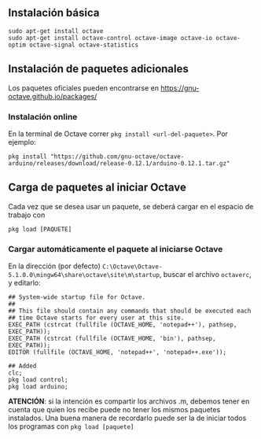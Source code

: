 ## Instalación básica
```
sudo apt-get install octave
sudo apt-get install octave-control octave-image octave-io octave-optim octave-signal octave-statistics
```

## Instalación de paquetes adicionales
Los paquetes oficiales pueden encontrarse en https://gnu-octave.github.io/packages/
### Instalación online
En la terminal de Octave correr `pkg install <url-del-paquete>`. Por ejemplo:
```
pkg install "https://github.com/gnu-octave/octave-arduino/releases/download/release-0.12.1/arduino-0.12.1.tar.gz"
```

## Carga de paquetes al iniciar Octave
Cada vez que se desea usar un paquete, se deberá cargar en el espacio de trabajo con
```
pkg load [PAQUETE]
```

### Cargar automáticamente el paquete al iniciarse Octave
En la dirección (por defecto) `C:\Octave\Octave-5.1.0.0\mingw64\share\octave\site\m\startup`, buscar el archivo `octaverc`, y editarlo:
```
## System-wide startup file for Octave.
##
## This file should contain any commands that should be executed each
## time Octave starts for every user at this site.
EXEC_PATH (cstrcat (fullfile (OCTAVE_HOME, 'notepad++'), pathsep, EXEC_PATH));
EXEC_PATH (cstrcat (fullfile (OCTAVE_HOME, 'bin'), pathsep, EXEC_PATH));
EDITOR (fullfile (OCTAVE_HOME, 'notepad++', 'notepad++.exe'));

## Added
clc;
pkg load control;
pkg load arduino;
```

**ATENCIÓN**: si la intención es compartir los archivos .m, debemos tener en cuenta que quien los recibe puede no tener los mismos paquetes instalados. Una buena manera de recordarlo puede ser la de iniciar todos los programas con `pkg load [paquete]`
